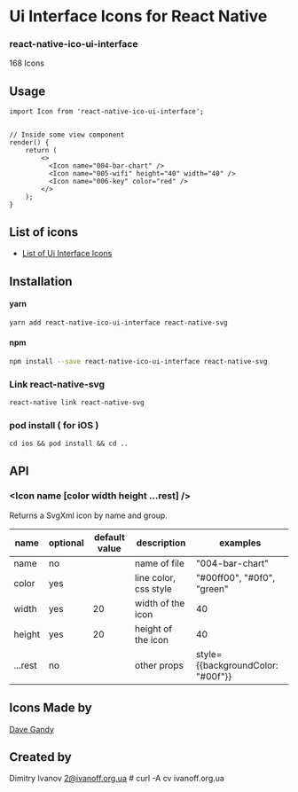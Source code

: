 # Ui Interface Icons for React Native

### react-native-ico-ui-interface

168 Icons

## Usage

```
import Icon from 'react-native-ico-ui-interface';


// Inside some view component
render() {
    return (
        <>
          <Icon name="004-bar-chart" />
          <Icon name="005-wifi" height="40" width="40" />
          <Icon name="006-key" color="red" />
        </>
    );
}

```

## List of icons

- [List of Ui Interface Icons](http://ico.simpleness.org/pack/ui-interface)

## Installation

#### yarn

```bash
yarn add react-native-ico-ui-interface react-native-svg
```

#### npm

```bash
npm install --save react-native-ico-ui-interface react-native-svg
```

### Link react-native-svg

```bash
react-native link react-native-svg
```

### pod install ( for iOS )

```
cd ios && pod install && cd ..
```

## API

### <Icon name [color width height ...rest] />

Returns a SvgXml icon by name and group.

 name | optional | default value | description | examples
------|----------|---------------|-------------|---------
name | no |  | name of file | "004-bar-chart"
color | yes | | line color, css style | "#00ff00", "#0f0", "green"
width | yes | 20 | width of the icon | 40
height | yes | 20 | height of the icon | 40
...rest | no | | other props | style={{backgroundColor: "#00f"}}

## Icons Made by

[Dave Gandy](https://www.flaticon.com/authors/dave-gandy)

## Created by

Dimitry Ivanov <2@ivanoff.org.ua> # curl -A cv ivanoff.org.ua

